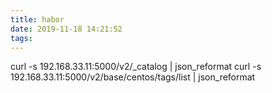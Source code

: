 ```yaml
---
title: habor
date: 2019-11-18 14:21:52
tags:
---
```



curl -s 192.168.33.11:5000/v2/_catalog | json_reformat
curl -s 192.168.33.11:5000/v2/base/centos/tags/list | json_reformat